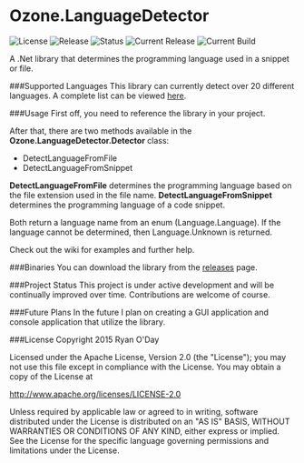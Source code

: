 # Ozone.LanguageDetector
![License](https://img.shields.io/badge/license-Apache-blue.svg)
![Release](https://img.shields.io/badge/release-v1.0.1-blue.svg)
![Status](https://img.shields.io/badge/status-Active-brightgreen.svg)
![Current Release](https://img.shields.io/badge/current%20release-Stable-brightgreen.svg)
![Current Build](https://img.shields.io/badge/current%20build-Stable-brightgreen.svg)

A .Net library that determines the programming language used in a snippet or file.

###Supported Languages
This library can currently detect over 20 different languages. A complete list can be viewed [here](https://github.com/theryan722/Ozone.LanguageDetector/wiki/Supported-Languages).

###Usage
First off, you need to reference the library in your project.

After that, there are two methods available in the **Ozone.LanguageDetector.Detector** class:

* DetectLanguageFromFile
* DetectLanguageFromSnippet

**DetectLanguageFromFile** determines the programming language based on the file extension used in the file name. **DetectLanguageFromSnippet** determines the programming language of a code snippet.

Both return a language name from an enum (Language.Language). If the language cannot be determined, then Language.Unknown is returned.

Check out the wiki for examples and further help.

###Binaries
You can download the library from the [releases](https://github.com/theryan722/Ozone.LanguageDetector/releases/) page.

###Project Status
This project is under active development and will be continually improved over time. Contributions are welcome of course.

###Future Plans
In the future I plan on creating a GUI application and console application that utilize the library.

###License
Copyright 2015 Ryan O'Day

Licensed under the Apache License, Version 2.0 (the "License");
you may not use this file except in compliance with the License.
You may obtain a copy of the License at

http://www.apache.org/licenses/LICENSE-2.0

Unless required by applicable law or agreed to in writing, software
distributed under the License is distributed on an "AS IS" BASIS,
WITHOUT WARRANTIES OR CONDITIONS OF ANY KIND, either express or implied.
See the License for the specific language governing permissions and
limitations under the License.
